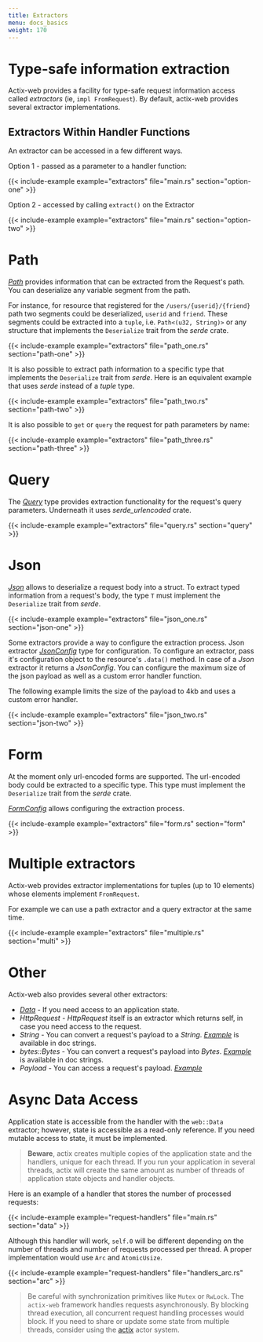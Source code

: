 ```yaml
---
title: Extractors
menu: docs_basics
weight: 170
---
```


# Type-safe information extraction

Actix-web provides a facility for type-safe request information access called *extractors*
(ie, `impl FromRequest`). By default, actix-web provides several extractor implementations.

## Extractors Within Handler Functions

An extractor can be accessed in a few different ways.

Option 1 - passed as a parameter to a handler function:

{{< include-example example="extractors" file="main.rs" section="option-one" >}}

Option 2 - accessed by calling `extract()` on the Extractor

{{< include-example example="extractors" file="main.rs" section="option-two" >}}

# Path

[*Path*](https://docs.rs/actix-web/1.0.2/actix_web/dev/struct.Path.html) provides
information that can be extracted from the Request's path. You can deserialize any
variable segment from the path.

For instance, for resource that registered for the `/users/{userid}/{friend}` path
two segments could be deserialized, `userid` and `friend`. These segments 
could be extracted into a `tuple`, i.e. `Path<(u32, String)>` or any structure
that implements the `Deserialize` trait from the *serde* crate.

{{< include-example example="extractors" file="path_one.rs" section="path-one" >}}

It is also possible to extract path information to a specific type that
implements the `Deserialize` trait from *serde*. Here is an equivalent example that uses *serde*
instead of a *tuple* type.

{{< include-example example="extractors" file="path_two.rs" section="path-two" >}}

It is also possible to `get` or `query` the request for path parameters by name:

{{< include-example example="extractors" file="path_three.rs" section="path-three" >}}

# Query

The [*Query*](https://docs.rs/actix-web/1.0.2/actix_web/web/struct.Query.html)
type provides extraction functionality for the request's query parameters. Underneath it
uses *serde_urlencoded* crate.

{{< include-example example="extractors" file="query.rs" section="query" >}}

# Json

[*Json*](https://docs.rs/actix-web/1.0.2/actix_web/web/struct.Json.html) allows to deserialize
a request body into a struct. To extract typed information from a request's body,
the type `T` must implement the `Deserialize` trait from *serde*.

{{< include-example example="extractors" file="json_one.rs" section="json-one" >}}

Some extractors provide a way to configure the extraction process. Json extractor
[*JsonConfig*](https://docs.rs/actix-web/1.0.2/actix_web/web/struct.JsonConfig.html) type
for configuration. To configure an extractor, pass it's configuration object to the resource's
`.data()` method. In case of a *Json* extractor it returns a *JsonConfig*. You can
configure the maximum size of the json payload as well as a custom error handler function.

The following example limits the size of the payload to 4kb and uses a custom error handler.

{{< include-example example="extractors" file="json_two.rs" section="json-two" >}}

# Form

At the moment only url-encoded forms are supported. The url-encoded body
could be extracted to a specific type. This type must implement
the `Deserialize` trait from the *serde* crate.

[*FormConfig*](https://docs.rs/actix-web/1.0.2/actix_web/web/struct.FormConfig.html) allows
configuring the extraction process.

{{< include-example example="extractors" file="form.rs" section="form" >}}

# Multiple extractors

Actix-web provides extractor implementations for tuples (up to 10 elements)
whose elements implement `FromRequest`.

For example we can use a path extractor and a query extractor at the same time.

{{< include-example example="extractors" file="multiple.rs" section="multi" >}}

# Other

Actix-web also provides several other extractors:

* [*Data*](https://docs.rs/actix-web/1.0.2/actix_web/web/struct.Data.html) - If you need
  access to an application state.
* *HttpRequest* - *HttpRequest* itself is an extractor which returns self,
  in case you need access to the request.
* *String* - You can convert a request's payload to a *String*.
  [*Example*](https://docs.rs/actix-web/1.0.2/actix_web/trait.FromRequest.html#example-2)
  is available in doc strings.
* *bytes::Bytes* - You can convert a request's payload into *Bytes*.
  [*Example*](https://docs.rs/actix-web/1.0.2/actix_web/trait.FromRequest.html#example-4)
  is available in doc strings.
* *Payload* - You can access a request's payload.
  [*Example*](https://docs.rs/actix-web/1.0.2/actix_web/web/struct.Payload.html)

# Async Data Access

Application state is accessible from the handler with the `web::Data` extractor;
however, state is accessible as a read-only reference. If you need mutable access to state,
it must be implemented.

> **Beware**, actix creates multiple copies of the application state and the handlers,
> unique for each thread. If you run your application in several threads, actix will
> create the same amount as number of threads of application state objects and handler
> objects.

Here is an example of a handler that stores the number of processed requests:

{{< include-example example="request-handlers" file="main.rs" section="data" >}}

Although this handler will work, `self.0` will be different depending on the number of threads and
number of requests processed per thread. A proper implementation would use `Arc` and `AtomicUsize`.

{{< include-example example="request-handlers" file="handlers_arc.rs" section="arc" >}}

> Be careful with synchronization primitives like `Mutex` or `RwLock`. The `actix-web` framework
> handles requests asynchronously. By blocking thread execution, all concurrent
> request handling processes would block. If you need to share or update some state
> from multiple threads, consider using the [actix](https://actix.github.io/actix/actix/) actor system.
